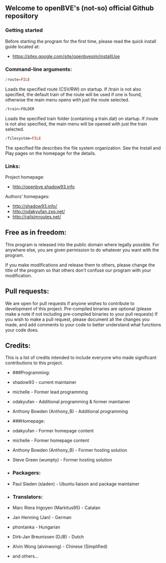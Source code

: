 ﻿## Welcome to openBVE's (not-so) official Github repository

### Getting started
Before starting the program for the first time, please read the quick install guide located at:
* https://sites.google.com/site/openbvesim/installUse

### Command-line arguments:
```C++
/route=FILE
```
Loads the specified route (CSV/RW) on startup. If /train is not also specified, the default train of the route will be used if one is found, otherwise the main menu opens with just the route selected.
```C++
/train=FOLDER
```
Loads the specified train folder (containing a train.dat) on startup. If /route is not also specified, the main menu will be opened with just the train selected.
```C++
/filesystem=FILE
```
The specified file describes the file system organization. See the Install and Play pages on the homepage for the details.

### Links:

Project homepage:
* http://openbve.shadow93.info

Authors' homepages:
* http://shadow93.info/
* http://odakyufan.zxq.net/
* http://railsimroutes.net/

## Free as in freedom:
This program is released into the public domain where legally possible. For anywhere else, you are given permission to do whatever you want with the program.

If you make modifications and release them to others, please change the title of the program so that others don't confuse our program with your modification.

## Pull requests:
We are open for pull requests if anyone wishes to contribute to development of this project. Pre-compiled binaries are optional (please make a note if not including pre-compiled binaries to your pull requests)
If you wish to make a pull request, please document all the changes you made, and add comments to your code to better understand what functions your code does.

## Credits:
This is a list of credits intended to include everyone who made significant contributions to this project.


* ###Programming:
 * shadow93 - current maintainer 
 * michelle - Former lead programming
 * odakyufan - Additional programming & former maintainer
 * Anthony Bowden (Anthony_B) - Additional programming

* ###Homepage:
 * odakyufan - Former homepage content
 * michelle - Former homepage content
 * Anthony Bowden (Anthony_B) - Former hosting solution
 * Steve Green (wumpty) - Former hosting solution

* ### Packagers:
 * Paul Sladen (sladen) - Ubuntu liaison and package maintainer

* ### Translators:
 * Marc Riera Irigoyen (Markitus95) - Catalan
 * Jan Henning (Jan) - German
 * phontanka - Hungarian
 * Dirk-Jan Breunissen (DJB) - Dutch
 * Alvin Wong (alvinwong) - Chinese (Simplified)
 * and others...